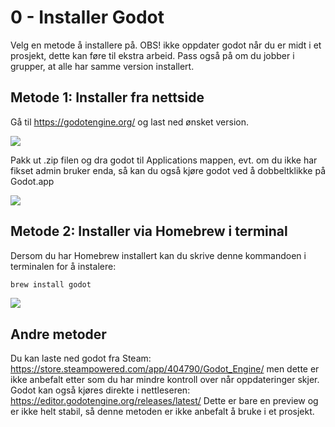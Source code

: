 # 0 - Installer Godot
Velg en metode å installere på. OBS! ikke oppdater godot når du er midt i et prosjekt, dette kan føre til ekstra arbeid. Pass også på om du jobber i grupper, at alle har samme version installert.
## Metode 1: Installer fra nettside
Gå til https://godotengine.org/ og last ned ønsket version.

![](../media/0_install_1.gif)

Pakk ut .zip filen og dra godot til Applications mappen, evt. om du ikke har fikset admin bruker enda, så kan du også kjøre godot ved å dobbeltklikke på Godot.app

![](../media/0_install_3.gif)

## Metode 2: Installer via Homebrew i terminal
Dersom du har Homebrew installert kan du skrive denne kommandoen i terminalen for å instalere:
```sh
brew install godot
```

![](../media/0_install_2.gif)

## Andre metoder
Du kan laste ned godot fra Steam: https://store.steampowered.com/app/404790/Godot_Engine/ men dette er ikke anbefalt etter som du har mindre kontroll over når oppdateringer skjer.
Godot kan også kjøres direkte i nettleseren: https://editor.godotengine.org/releases/latest/ Dette er bare en preview og er ikke helt stabil, så denne metoden er ikke anbefalt å bruke i et prosjekt.